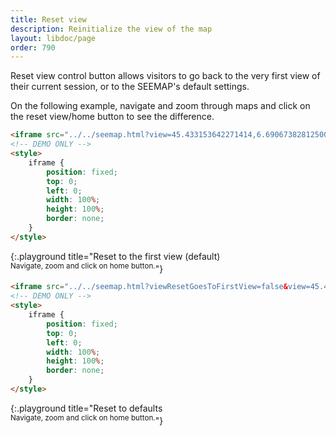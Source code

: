```yaml
---
title: Reset view
description: Reinitialize the view of the map
layout: libdoc/page
order: 790
---
```

Reset view control button allows visitors to go back to the very first view of their current session, or to the SEEMAP's default settings. 

On the following example, navigate and zoom through maps and click on the reset view/home button to see the difference.

```html
<iframe src="../../seemap.html?view=45.433153642271414,6.690673828125001&zoom=7"></iframe>
<!-- DEMO ONLY -->
<style>
    iframe {
        position: fixed;
        top: 0;
        left: 0;
        width: 100%;
        height: 100%;
        border: none;
    }
</style>
```
{:.playground title="Reset to the first view (default)<br><sup>Navigate, zoom and click on home button.</sup>"}

```html
<iframe src="../../seemap.html?viewResetGoesToFirstView=false&view=45.433153642271414,6.690673828125001&zoom=7"></iframe>
<!-- DEMO ONLY -->
<style>
    iframe {
        position: fixed;
        top: 0;
        left: 0;
        width: 100%;
        height: 100%;
        border: none;
    }
</style>
```
{:.playground title="Reset to defaults<br><sup>Navigate, zoom and click on home button.</sup>"}
